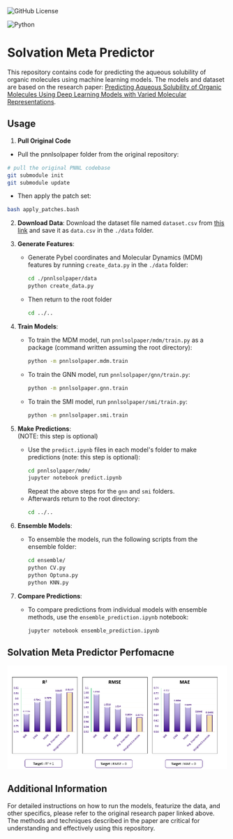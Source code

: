 <img alt="GitHub License" src="https://img.shields.io/github/license/FaizaAB/Solvation">

![Python](https://img.shields.io/badge/python-3670A0?style=for-the-badge&logo=python&logoColor=ffdd54)

# Solvation Meta Predictor

This repository contains code for predicting the aqueous solubility of organic molecules using machine learning models. The models and dataset are based on the research paper: [Predicting Aqueous Solubility of Organic Molecules Using Deep Learning Models with Varied Molecular Representations](https://pubs.acs.org/doi/full/10.1021/acsomega.2c00642).


## Usage

1. **Pull Original Code** 
  - Pull the pnnlsolpaper folder from the original repository:
```sh
# pull the original PNNL codebase
git submodule init
git submodule update
```
- Then apply the patch set:
```sh
bash apply_patches.bash
```

2. **Download Data**: Download the dataset file named `dataset.csv` from [this link](https://figshare.com/s/542fb80e65742746603c) and save it as `data.csv` in the `./data` folder.

3. **Generate Features**:
    - Generate Pybel coordinates and Molecular Dynamics (MDM) features by running `create_data.py` in the `./data` folder:
      ```sh
      cd ./pnnlsolpaper/data
      python create_data.py
      ```
    - Then return to the root folder
      ```sh
      cd ../..
      ```

4. **Train Models**:
    - To train the MDM model, run `pnnlsolpaper/mdm/train.py` as a package (command written assuming the root directory):
      ```sh
      python -m pnnlsolpaper.mdm.train
      ```
    - To train the GNN model, run `pnnlsolpaper/gnn/train.py`:
      ```sh
      python -m pnnlsolpaper.gnn.train
      ```
    - To train the SMI model, run `pnnlsolpaper/smi/train.py`:
      ```sh
      python -m pnnlsolpaper.smi.train
      ```

5. **Make Predictions**:
    <br>(NOTE: this step is optional)
    - Use the `predict.ipynb` files in each model's folder to make predictions (note: this step is optional):
      ```sh
      cd pnnlsolpaper/mdm/
      jupyter notebook predict.ipynb
      ```
      Repeat the above steps for the `gnn` and `smi` folders.
    - Afterwards return to the root directory:
      ```sh
      cd ../..
      ```

6. **Ensemble Models**:
    - To ensemble the models, run the following scripts from the ensemble folder:
      ```sh
      cd ensemble/
      python CV.py
      python Optuna.py
      python KNN.py
      ```

7. **Compare Predictions**:
    - To compare predictions from individual models with ensemble methods, use the `ensemble_prediction.ipynb` notebook:
      ```sh
      jupyter notebook ensemble_prediction.ipynb
      ```
## Solvation Meta Predictor Perfomacne
![Solvation Meta Predictor Perfomacne](ensemble/Performance.png)

## Additional Information
For detailed instructions on how to run the models, featurize the data, and other specifics, please refer to the original research paper linked above. The methods and techniques described in the paper are critical for understanding and effectively using this repository.
